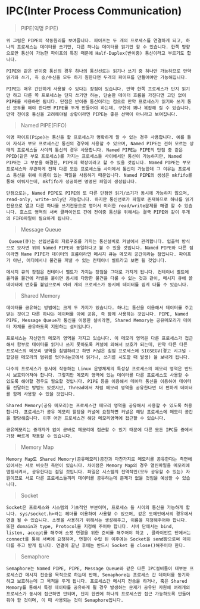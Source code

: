 # IPC(Inter Process Communication)

> PIPE(익명 PIPE)

    위 그림은 PIPE의 작동원리를 보여줍니다. 파이프는 두 개의 프로세스를 연결하게 되고, 하나의 프로세스는 데이터를 쓰기만, 다른 하나는 데이터를 읽기만 할 수 있습니다. 한쪽 방향으로만 통신이 가능한 파이프의 특징 때문에 Half-Duplex(반이중) 통신이라고 부르기도 합니다.

    PIPE와 같은 반이중 통신의 경우 하나의 통신선로는 읽기나 쓰기 중 하나만 가능하므로 만약 읽기와 쓰기, 즉 송/수신을 모두 하기 원한다면 두개의 파이프를 만들어야만 가능해집니다.

    PIPE는 매우 간단하게 사용할 수 있다는 장점이 있습니다. 만약 한쪽 프로세스가 단지 읽기만 하고 다른 쪽 프로세스는 단지 쓰기만 하는, 단순한 데이터 흐름을 가진다면 고민 없이 PIPE를 사용하면 됩니다. 단점은 반이중 통신이라는 점으로 만약 프로세스가 읽기와 쓰기 통신 모두를 해야 한다면 PIPE를 두개 만들어야 하는데, 구현이 꽤나 복잡해 질 수 있습니다. 만약 전이중 통신을 고려해야될 상황이라면 PIPE는 좋은 선택이 아니라고 보여집니다.

> Named PIPE(FIFO)

    익명 파이프(Pipe)는 통신을 할 프로세스가 명확하게 알 수 있는 경우 사용합니다. 예를 들어 자식과 부모 프로세스간 통신의 경우에 사용할 수 있으며, Named PIPE는 전혀 모르는 상태의 프로세스들 사이의 통신의 경우 사용합니다. Named PIPE는 PIPE의 단점 중 같은 PPID(같은 부모 프로세스)를 가지는 프로세스들 사이에서만 통신이 가능하지만, Named PIPE는 그 부분을 해결한, PIPE의 확장이라고 할 수 있을 것입니다. Named PIPE는 부모 프로세스와 무관하게 전혀 다른 모든 프로세스들 사이에서 통신이 가능한데 그 이유는 프로세스 통신을 위해 이름이 있는 파일을 사용하기 때문입니다. Named PIPE의 생성은 mkfifo를 통해 이뤄지는데, mkfifo가 성공하면 명명된 파일이 생성됩니다.
    
    단점으로는, Named PIPE도 PIPE의 또 다른 단점인 읽기/쓰기가 동시에 가능하지 않으며, read-only, write-only만 가능합니다. 하지만 통신선로가 파일로 존재하므로 하나를 읽기 전용으로 열고 다른 하나를 쓰기전용으로 영어서 이러한 read/write문제를 해결 할 수 있습니다. 호스트 영역의 서버 클라이언트 간에 전이중 통신을 위해서는 결국 PIPE와 같이 두개의 FIFO파일이 필요하게 됩니다.

> Message Queue

     Queue(큐)는 선입선출의 자료구조를 가지는 통신설비로 커널에서 관리합니다. 입출력 방식으로 보자면 위의 Named PIPE와 동일하다고 볼 수 있을 것입니다. Named PIPE와 다른 점이라면 Name PIPE가 데이터의 흐름이라면 메시지 큐는 메모리 공간이라는 점입니다. 파이프가 아닌, 어디에서나 물건을 꺼낼 수 있는 컨테이너 벨트라고 보면 될 것입니다.
    
    메시지 큐의 장점은 컨테이너 벨트가 가지는 장점을 그대로 가지게 됩니다. 컨테이너 벨트에 올라올 물건에 라벨을 붙이면 동시에 다양한 물건을 다룰 수 있는 것과 같이, 메시지 큐에 쓸 데이터에 번호를 붙임으로써 여러 개의 프로세스가 동시에 데이터를 쉽게 다룰 수 있습니다.

> Shared Memory 

    데이터를 공유하는 방법에는 크게 두 가지가 있습니다. 하나는 통신을 이용해서 데이터를 주고 받는 것이고 다른 하나는 데이터를 아예 공유, 즉 함께 사용하는 것입니다. PIPE, Named
    PIPE, Message Queue가 통신을 이용한 설비라면, Shared Memory는 공유메모리가 데이터 자체를 공유하도록 지원하는 설비입니다.
    
    프로세스는 자신만의 메모리 영역을 가지고 있습니다. 이 메모리 영역은 다른 프로세스가 접근해서 함부로 데이터를 읽거나 쓰지 못하도록 커널에 의해서 보호가 되는데, 만약 다른 다른 프로세스의 메모리 영역을 침범하려고 하면 커널은 침범 프로세스에 SIGSEGV(경고 시그널 - 할당된 메모리의 범위를 벗어나는곳에서 읽거나, 쓰기를 시도할 때 발생) 을 보내게 됩니다.

    다수의 프로세스가 동시에 작동하는 Linux 운영체제의 특성상 프로세스의 메모리 영역은 반드시 보호되어져야 합니다. 그렇지만 메모리 영역에 있는 데이터를 다른 프로세스도 사용할 수 있도록 해야할 경우도 필요할 것입니다. PIPE 등을 이용해서 데이터 통신을 이용하여 데이터를 전달하는 방법도 있겠지만, Thread에서 처럼 메모리 영역을 공유한다면 더 편하게 데이터를 함께 사용할 수 있을 것입니다. 
    
    Shared Memory(공유 메모리)는 프로세스간 메모리 영역을 공유해서 사용할 수 있도록 허용합니다. 프로세스가 공유 메모리 할당을 커널에 요청하면 커널은 해당 프로세스에 메모리 공간을 할당해줍니다. 이후 어떤 프로세스건 해당 메모리영역에 접근할 수 있습니다.
    
    공유메모리는 중개자가 없이 곧바로 메모리에 접근할 수 있기 때문에 다른 모든 IPC들 중에서 가장 빠르게 작동할 수 있습니다.


> Memory Map

    Memory Map도 Shared Memory(공유메모리)공간과 마찬가지로 메모리를 공유한다는 측면에 있어서는 서로 비슷한 측면이 있습니다. 차이점은 Memory Map의 경우 열린파일을 메모리에 맵핑시켜서, 공유한다는 점일 것입니다. 파일은 시스템의 전역적인(모두 공유할 수 있는) 자원이므로 서로 다른 프로세스들끼리 데이터를 공유하는데 문제가 없을 것임을 예상할 수 있습니다.

> Socket 

    Socket은 프로세스와 시스템의 기초적인 부분이며, 프로세스 들 사이의 통신을 가능하게 합니다. sys/socket.h>라는 헤더를 이용하여 사용할 수 있으며, 같은 도메인에서의 경우에서 연결 될 수 있습니다. 소켓을 사용하기 위해서는 생성해주고, 이름을 지정해주어야 합니다. 또한 domain과 type, Protocol을 지정해 주어야 합니다. 서버 단에서는 bind, listen, accept를 해주어 소켓 연결을 위한 준비를 해주어야 하고 , 클라이언트 단에서는 connect를 통해 서버에 요청하며, 연결이 수립 된 이후에는 Socket을 send함으로써 데이터를 주고 받게 됩니다. 연결이 끝난 후에는 반드시 Socket 을 close()해주어야 한다.

> Semaphore

    Semaphore는 Named PIPE, PIPE, Message Queue와 같은 다른 IPC설비들이 대부분 프로세스간 메시지 전송을 목적으로 하는데 반해, Semaphore는 프로세스 간 데이터를 동기화 하고 보호하는데 그 목적을 두게 됩니다. 프로세스간 메시지 전송을 하거나, 혹은 Shared Memory를 통해서 특정 데이타를 공유하게 될 경우 발생하는 문제가 공유된 자원에 여러개의 프로세스가 동시에 접근하면 안되며, 단지 한번에 하나의 프로세스만 접근 가능하도록 만들어줘야 할 것이며, 이 때 사용되는 것이 Semaphore입니다.